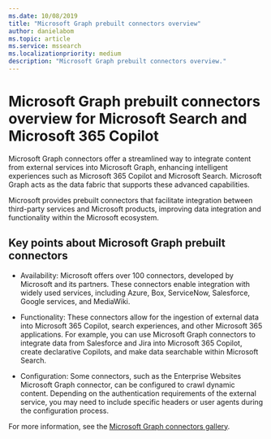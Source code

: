 ```yaml
---
ms.date: 10/08/2019
title: "Microsoft Graph prebuilt connectors overview"
author: danielabom
ms.topic: article
ms.service: mssearch
ms.localizationpriority: medium
description: "Microsoft Graph prebuilt connectors overview."
---
```

# Microsoft Graph prebuilt connectors overview for Microsoft Search and Microsoft 365 Copilot

Microsoft Graph connectors offer a streamlined way to integrate content from external services into Microsoft Graph, enhancing intelligent experiences such as Microsoft 365 Copilot and Microsoft Search. Microsoft Graph acts as the data fabric that supports these advanced capabilities.

Microsoft provides prebuilt connectors that facilitate integration between third-party services and Microsoft products, improving data integration and functionality within the Microsoft ecosystem.

## Key points about Microsoft Graph prebuilt connectors

- Availability: Microsoft offers over 100 connectors, developed by Microsoft and its partners. These connectors enable integration with widely used services, including Azure, Box, ServiceNow, Salesforce, Google services, and MediaWiki.

- Functionality: These connectors allow for the ingestion of external data into Microsoft 365 Copilot, search experiences, and other Microsoft 365 applications. For example, you can use Microsoft Graph connectors to integrate data from Salesforce and Jira into Microsoft 365 Copilot, create declarative Copilots, and make data searchable within Microsoft Search.

- Configuration: Some connectors, such as the Enterprise Websites Microsoft Graph connector, can be configured to crawl dynamic content. Depending on the authentication requirements of the external service, you may need to include specific headers or user agents during the configuration process.

For more information, see the [Microsoft Graph connectors gallery](https://learn.microsoft.com/en-us/microsoftsearch/connectors-gallery).
